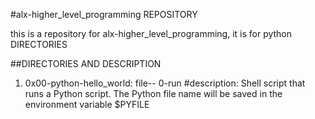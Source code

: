 #alx-higher_level_programming REPOSITORY

this is a repository for alx-higher_level_programming, it is for python DIRECTORIES

##DIRECTORIES AND DESCRIPTION
1. 0x00-python-hello_world: file-- 0-run
#description:  Shell script that runs a Python script.
The Python file name will be saved in the environment variable $PYFILE
